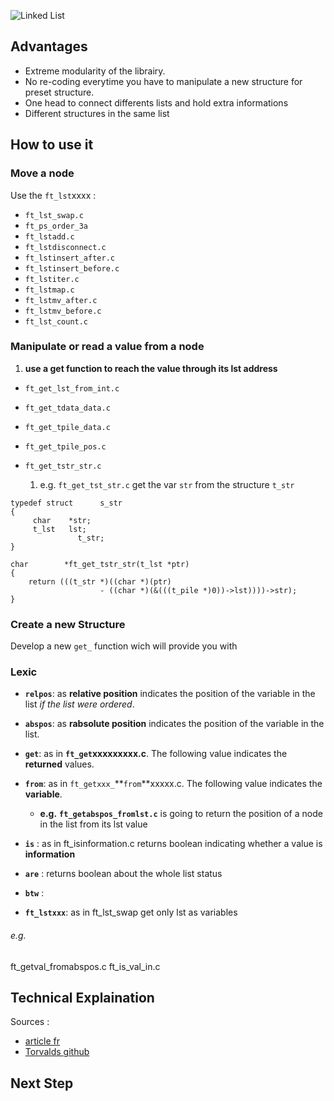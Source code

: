 ![Linked List](http://a.michelizza.free.fr/uploads/TutoOS/list_linux.png)

## Advantages

* Extreme modularity of the librairy.
* No re-coding everytime you have to manipulate a new structure for preset structure.
* One head to connect differents lists and hold extra informations
* Different structures in the same list

## How to use it

### **Move a node**

Use the `ft_lst`xxxx : 
* `ft_lst_swap.c`
* `ft_ps_order_3a` 
* `ft_lstadd.c` 
* `ft_lstdisconnect.c` 
* `ft_lstinsert_after.c` 
* `ft_lstinsert_before.c` 
* `ft_lstiter.c` 
* `ft_lstmap.c` 
* `ft_lstmv_after.c` 
* `ft_lstmv_before.c` 
* `ft_lst_count.c`

### **Manipulate or read a value from a node**
1. **use a get function to reach the value through its lst address** 
* `ft_get_lst_from_int.c`
* `ft_get_tdata_data.c` 
* `ft_get_tpile_data.c`
* `ft_get_tpile_pos.c`
* `ft_get_tstr_str.c`

	1. e.g. `ft_get_tst_str.c`
get the var `str` from the structure `t_str`

```
typedef struct      s_str
{
     char    *str;
     t_lst   lst;
               t_str;
}
```
```
char		*ft_get_tstr_str(t_lst *ptr)
{
	return (((t_str *)((char *)(ptr)
					- ((char *)(&(((t_pile *)0))->lst))))->str);
}
```


### Create a new Structure

Develop a new `get_` function wich will provide you with 

### Lexic

* __`relpos`__: as **relative position** indicates the position of the variable in the list *if the list were ordered*.
* __`abspos`__: as  **rabsolute position** indicates the position of the variable in the list.

* __`get`__: as in __`ft_get`xxxxxxxxx.c__. The following value indicates the **returned** values.  
* __`from`__: as in `ft_getxxx_`**`from`**xxxxx.c. The following value indicates the **variable**.
  * **e.g.** __`ft_getabspos_fromlst.c`__  is going to return the position of a node in the list from its lst value
  
* __`is`__ : as in ft_isinformation.c returns boolean indicating whether a value is **information**
* __`are`__ : returns boolean about the whole list status
* __`btw`__ :
* __`ft_lstxxx`__: as in ft_lst_swap get only lst as variables

###### e.g.
ft_getval_fromabspos.c
ft_is_val_in.c



## Technical Explaination

Sources :
- [article fr](http://a.michelizza.free.fr/pmwiki.php?n=TutoOS.Linkedlist)
- [Torvalds github](https://github.com/torvalds/linux/blob/master/include/linux/list.h)

## Next Step
